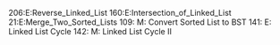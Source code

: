 206:E:Reverse_Linked_List
160:E:Intersection_of_Linked_List
21:E:Merge_Two_Sorted_Lists
109: M: Convert Sorted List to BST
141: E: Linked List Cycle
142: M: Linked List Cycle II 